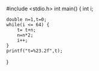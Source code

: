 #include <stdio.h>
int main()
{
	int i;
	
	double n=1,t=0;
	while(i <= 64) {
		t= t+n;
		n=n*2;
		i++;
	}
	printf("t=%23.2f",t);
 } 
